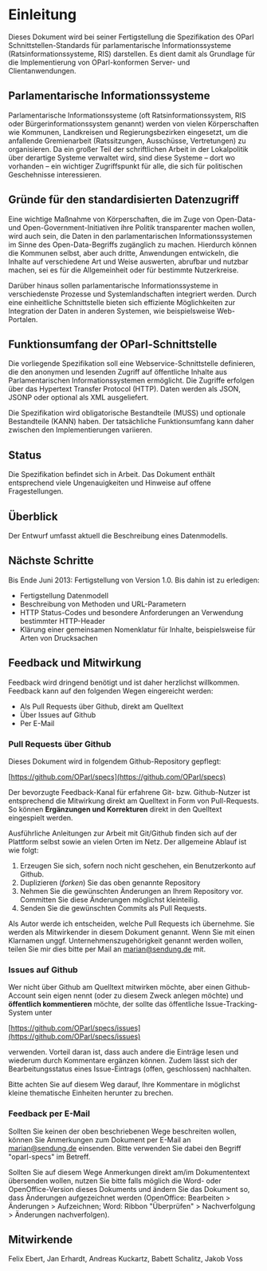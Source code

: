 Einleitung
==========

Dieses Dokument wird bei seiner Fertigstellung die Spezifikation des OParl 
Schnittstellen-Standards für parlamentarische Informationssysteme 
(Ratsinformationssysteme, RIS) darstellen. Es dient damit als Grundlage für 
die Implementierung von OParl-konformen Server- und Clientanwendungen.


Parlamentarische Informationssysteme
------------------------------------

Parlamentarische Informationssysteme (oft Ratsinformationssystem, RIS oder 
Bürgerinformationssystem genannt) werden von vielen Körperschaften wie 
Kommunen, Landkreisen und Regierungsbezirken eingesetzt, um die anfallende 
Gremienarbeit (Ratssitzungen, Ausschüsse, Vertretungen) zu organisieren. Da 
ein großer Teil der schriftlichen Arbeit in der Lokalpolitik über derartige 
Systeme verwaltet wird, sind diese Systeme – dort wo vorhanden – ein 
wichtiger Zugriffspunkt für alle, die sich für politischen Geschehnisse 
interessieren.


Gründe für den standardisierten Datenzugriff
--------------------------------------------

Eine wichtige Maßnahme von Körperschaften, die im Zuge von Open-Data- und 
Open-Government-Initiativen ihre Politik transparenter machen wollen, wird 
auch sein, die Daten in den parlamentarischen Informationssystemen im Sinne 
des Open-Data-Begriffs zugänglich zu machen. Hierdurch können die Kommunen 
selbst, aber auch dritte, Anwendungen entwickeln, die Inhalte auf 
verschiedene Art und Weise auswerten, abrufbar und nutzbar machen, sei es 
für die Allgemeinheit oder für bestimmte Nutzerkreise.

Darüber hinaus sollen parlamentarische Informationssysteme in verschiedenste 
Prozesse und Systemlandschaften integriert werden. Durch eine einheitliche 
Schnittstelle bieten sich effiziente Möglichkeiten zur Integration der Daten 
in anderen Systemen, wie beispielsweise Web-Portalen.


Funktionsumfang der OParl-Schnittstelle
---------------------------------------

Die vorliegende Spezifikation soll eine Webservice-Schnittstelle definieren, 
die den anonymen und lesenden Zugriff auf öffentliche Inhalte aus 
Parlamentarischen Informationssystemen ermöglicht. Die Zugriffe erfolgen 
über das Hypertext Transfer Protocol (HTTP). Daten werden als JSON, JSONP 
oder optional als XML ausgeliefert.

Die Spezifikation wird obligatorische Bestandteile (MUSS) und optionale 
Bestandteile (KANN) haben. Der tatsächliche Funktionsumfang kann daher 
zwischen den Implementierungen variieren.


Status
------

Die Spezifikation befindet sich in Arbeit. Das Dokument enthält entsprechend 
viele Ungenauigkeiten und Hinweise auf offene Fragestellungen.


Überblick
---------

Der Entwurf umfasst aktuell die Beschreibung eines Datenmodells. 


Nächste Schritte
----------------

Bis Ende Juni 2013: Fertigstellung von Version 1.0. Bis dahin ist zu 
erledigen:

* Fertigstellung Datenmodell
* Beschreibung von Methoden und URL-Parametern
* HTTP Status-Codes und besondere Anforderungen an Verwendung bestimmter 
HTTP-Header
* Klärung einer gemeinsamen Nomenklatur für Inhalte, beispielsweise für Arten 
von Drucksachen


Feedback und Mitwirkung
-----------------------

Feedback wird dringend benötigt und ist daher herzlichst willkommen. 
Feedback kann auf den folgenden Wegen eingereicht werden:

* Als Pull Requests über Github, direkt am Quelltext
* Über Issues auf Github
* Per E-Mail

### Pull Requests über Github ###

Dieses Dokument wird in folgendem Github-Repository gepflegt:

[https://github.com/OParl/specs](https://github.com/OParl/specs)


Der bevorzugte Feedback-Kanal für erfahrene Git- bzw. Github-Nutzer ist 
entsprechend die Mitwirkung direkt am Quelltext in Form von Pull-Requests. 
So können **Ergänzungen und Korrekturen** direkt in den Quelltext 
eingespielt werden.

Ausführliche Anleitungen zur Arbeit mit Git/Github finden sich auf der 
Plattform selbst sowie an vielen Orten im Netz. Der allgemeine Ablauf ist 
wie folgt:

1. Erzeugen Sie sich, sofern noch nicht geschehen, ein Benutzerkonto auf 
Github.
2. Duplizieren (_forken_) Sie das oben genannte Repository
3. Nehmen Sie die gewünschten Änderungen an Ihrem Repository vor. Committen 
Sie diese Änderungen möglichst kleinteilig.
4. Senden Sie die gewünschten Commits als Pull Requests.

Als Autor werde ich entscheiden, welche Pull Requests ich übernehme. Sie 
werden als Mitwirkender in diesem Dokument genannt. Wenn Sie mit einen 
Klarnamen unggf. Unternehmenszugehörigkeit genannt werden wollen, teilen 
Sie mir dies bitte per Mail an marian@sendung.de mit.


### Issues auf Github ###

Wer nicht über Github am Quelltext mitwirken möchte, aber einen 
Github-Account sein eigen nennt (oder zu diesem Zweck anlegen möchte) und 
**öffentlich kommentieren** möchte, der sollte das öffentliche 
Issue-Tracking-System unter

[https://github.com/OParl/specs/issues](https://github.com/OParl/specs/issues)

verwenden. Vorteil daran ist, dass auch andere die Einträge lesen und 
wiederum durch Kommentare ergänzen können. Zudem lässt sich der 
Bearbeitungsstatus eines Issue-Eintrags (offen, geschlossen) nachhalten.

Bitte achten Sie auf diesem Weg darauf, Ihre Kommentare in möglichst kleine 
thematische Einheiten herunter zu brechen.

### Feedback per E-Mail ###

Sollten Sie keinen der oben beschriebenen Wege beschreiten wollen, können 
Sie Anmerkungen zum Dokument per E-Mail an marian@sendung.de einsenden. 
Bitte verwenden Sie dabei den Begriff "oparl-specs" im Betreff.

Sollten Sie auf diesem Wege Anmerkungen direkt am/im Dokumententext 
übersenden wollen, nutzen Sie bitte falls möglich die Word- oder 
OpenOffice-Version dieses Dokuments und ändern Sie das Dokument so, dass 
Änderungen aufgezeichnet werden (OpenOffice: Bearbeiten > Änderungen > 
Aufzeichnen; Word: Ribbon "Überprüfen" > Nachverfolgung > Änderungen 
nachverfolgen).


Mitwirkende
-----------

Felix Ebert, Jan Erhardt, Andreas Kuckartz, Babett Schalitz, Jakob Voss
